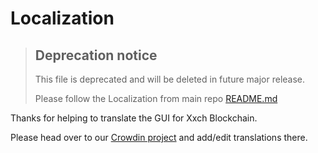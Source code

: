 # Localization

> ## Deprecation notice
>
> This file is deprecated and will be deleted in future major release.
>
> Please follow the Localization from main repo [README.md](https://github.com/ChiaX-Network/xxch-blockchain-gui)

Thanks for helping to translate the GUI for Xxch Blockchain.

Please head over to our [Crowdin project](https://crowdin.com/project/xxch-blockchain/) and add/edit translations there.
